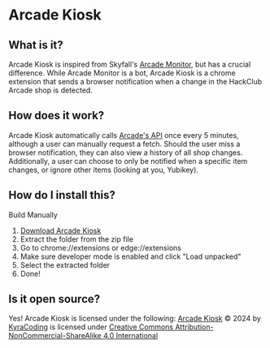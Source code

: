 # Arcade Kiosk
## What is it?
Arcade Kiosk is inspired from Skyfall's [Arcade Monitor](https://github.com/SkyfallWasTaken/arcade-monitor/), but has a crucial difference. While Arcade Monitor is a bot, Arcade Kiosk is a chrome extension that sends a browser notification when a change in the HackClub Arcade shop is detected.
## How does it work?
Arcade Kiosk automatically calls [Arcade's API](https://hackclub.com/api/arcade/shop/) once every 5 minutes, although a user can manually request a fetch. Should the user miss a browser notification, they can also view a history of all shop changes. Additionally, a user can choose to only be notified when a specific item changes, or ignore other items (looking at you, Yubikey). 
## How do I install this?
Build Manually
1. [Download Arcade Kiosk](https://github.com/MrMeCoding/arcade-kiosk/archive/refs/heads/main.zip)
2. Extract the folder from the zip file
3. Go to chrome://extensions or edge://extensions
4. Make sure developer mode is enabled and click "Load unpacked"
5. Select the extracted folder
6. Done!
## Is it open source?
Yes! Arcade Kiosk is licensed under the following: 
[Arcade Kiosk](https://github.com/MrMeCoding/arcade-kiosk) © 2024 by [KyraCoding](https://github.com/MrMeCoding/) is licensed under [Creative Commons Attribution-NonCommercial-ShareAlike 4.0 International](https://creativecommons.org/licenses/by-nc-sa/4.0/?ref=chooser-v1)
